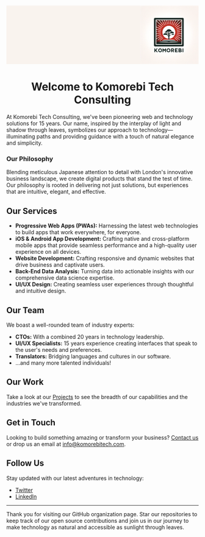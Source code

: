 
![Komorebi Logo](/banner.png)
<p align="center">   
    <h1 align="center">Welcome to Komorebi Tech Consulting<br /></h1>
    <p></p>
</p>

At Komorebi Tech Consulting, we've been pioneering web and technology solutions for 15 years. Our name, inspired by the interplay of light and shadow through leaves, symbolizes our approach to technology—illuminating paths and providing guidance with a touch of natural elegance and simplicity.

### Our Philosophy

Blending meticulous Japanese attention to detail with London's innovative business landscape, we create digital products that stand the test of time. Our philosophy is rooted in delivering not just solutions, but experiences that are intuitive, elegant, and effective.

## Our Services

- **Progressive Web Apps (PWAs):** Harnessing the latest web technologies to build apps that work everywhere, for everyone.
- **iOS & Android App Development:** Crafting native and cross-platform mobile apps that provide seamless performance and a high-quality user experience on all devices.
- **Website Development:** Crafting responsive and dynamic websites that drive business and captivate users.
- **Back-End Data Analysis:** Turning data into actionable insights with our comprehensive data science expertise.
- **UI/UX Design:** Creating seamless user experiences through thoughtful and intuitive design.

## Our Team

We boast a well-rounded team of industry experts:

- **CTOs:** With a combined 20 years in technology leadership.
- **UI/UX Specialists:** 15 years experience creating interfaces that speak to the user's needs and preferences.
- **Translators:** Bridging languages and cultures in our software.
- ...and many more talented individuals!

## Our Work

Take a look at our [Projects](link-to-your-projects) to see the breadth of our capabilities and the industries we've transformed.

## Get in Touch

Looking to build something amazing or transform your business? [Contact us](your-contact-link) or drop us an email at [info@komorebitech.com](mailto:info@komorebitech.com).

## Follow Us

Stay updated with our latest adventures in technology:

- [Twitter](your-twitter-link)
- [LinkedIn](your-linkedin-link)

---

Thank you for visiting our GitHub organization page. Star our repositories to keep track of our open source contributions and join us in our journey to make technology as natural and accessible as sunlight through leaves.
